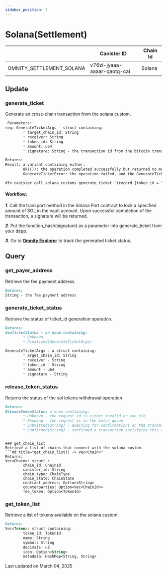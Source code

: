 ```yaml
---
sidebar_position: 7
---
```


# Solana(Settlement)

|  | Canister ID | Chain Id |
| --- | --- | --- |
| OMNITY_SETTLEMENT_SOLANA | v76zi-jyaaa-aaaar-qaotq-cai | Solana|

## Update
### generate_ticket
Generate an cross-chain transaction from the solana custom.
```md title="generate_ticket(args: GenerateTicketArgs) -> Result<(), GenerateTicketError>"
 Parameters:
req: GenerateTicketArgs - struct containing:
        * target_chain_id: String
        * receiver: String
        * token_id: String
        * amount: u64
        * signature: String - the transaction id from the bitcoin transaction

Returns:
Result: a variant containing either:
        Ok(()): the operation completed successfully but returned no meaningful value
        GenerateTicketError: the operation failed, and the GenerateTicketError provides details about the failure
```
```md title="Request Example:"
dfx canister call solana_customs generate_ticket '(record {token_id = "Solana-native-SOL"; target_chain_id = "eICP"; receiver = "onpkv-r64im-go7um-v7jnc-i33lg-ubem4-sxbyk-megsv-ww7fz-yzee7-zae"; amount = 8000000; signature = "2a3ruWTcRUAAtRPquWv6Hb6MTqa4sgSbjy7tNUbj86UQrVEVq53BFSHjmHZGCUMJjYQq9g29xFsDZkHRZAzZq88N"})' --ic

```

#### Workflow: 
***1***. Call the transport method in the Solana Port contract to lock a specified amount of SOL in the vault account. Upon successful completion of the transaction, a signature will be returned.

***2***. Put the function_hash(signature) as a parameter into generate_ticket from your dapp.

***3***. Go to **[Omnity Explorer](https://explorer.omnity.network/)** to track the generated ticket status.

## Query
### get_payer_address
Retrieve the fee payment address.
```md title="get_payer_address() -> String"
Returns:
String - the fee payment address
```

### generate_ticket_status
Retrieve the status of ticket_id generation operation.
```md title="generate_ticket_status(ticket_id: String) -> GenTicketStatus"
Returns:
GenTicketStatus - an enum containing:
        * Unknown,
        * Finalized(GenerateTicketArgs)

GenerateTicketArgs - a struct containing:   
        * arget_chain_id: String
        * receiver - String
        * token_id - String
        * amount - u64
        * signature - String
```

### release_token_status
Returns the status of the sol tokens withdrawal operation
```md title="release_token_status(ticket_id: String) -> ReleaseTokenStatus"
Returns:
ReleaseTokenStatus: a enum containing:
        * Unknown - the request id is either invalid or too old
        * Pending - the request is in the batch queue
        * Submitted(String) - awaiting for confirmations on the transaction satisfying this request
        * Confirmed(String) - confirmed a transaction satisfying this request
```
```

### get_chain_list
Retrieve a list of chains that connect with the solana custom.
```md title="get_chain_list() -> Vec<Chain>"
Returns:
Vec<Chain>: struct :
        chain_id: ChainId
        canister_id: String
        chain_type: ChainType
        chain_state: ChainState
        contract_address: Option<String>
        counterparties: Option<Vec<ChainId>>
        fee_token: Option<TokenId>
```

### get_token_list
Retrieve a list of tokens available on the solana custom.
```md title="get_token_list() -> Vec<Token>"
Returns:
Vec<Token>: struct containing:
        token_id: TokenId
        name: String
        symbol: String
        decimals: u8
        icon: Option<String>
        metadata: HashMap<String, String>
```


Last updated on March 04, 2025